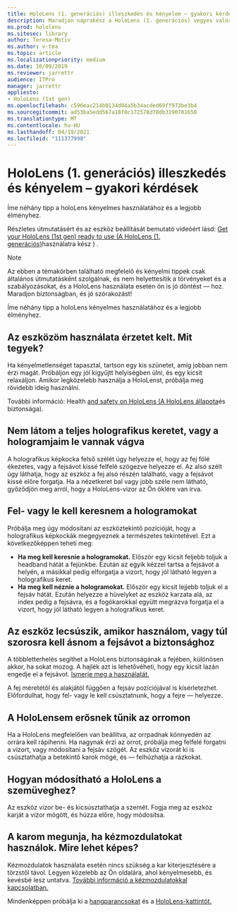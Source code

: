 ```yaml
---
title: HoloLens (1. generációs) illeszkedés és kényelem – gyakori kérdések
description: Maradjon naprakész a HoloLens (1. generációs) vegyes valóságú eszközhöz való illeszkedésével kapcsolatos gyakori kérdésekre adott válaszokkal.
ms.prod: hololens
ms.sitesec: library
author: Teresa-Motiv
ms.author: v-tea
ms.topic: article
ms.localizationpriority: medium
ms.date: 10/09/2019
ms.reviewer: jarrettr
audience: ITPro
manager: jarrettr
appliesto:
- HoloLens (1st gen)
ms.openlocfilehash: c596eac214b0134d04a5b34acded69ff973be3b4
ms.sourcegitcommit: ad53ba5edd567a18f0c172578d78db3190701650
ms.translationtype: MT
ms.contentlocale: hu-HU
ms.lasthandoff: 04/19/2021
ms.locfileid: "111377998"
---
```

# <a name="hololens-1st-gen-fit-and-comfort-frequently-asked-questions"></a>HoloLens (1. generációs) illeszkedés és kényelem – gyakori kérdések

Íme néhány tipp a holoLens kényelmes használatához és a legjobb élményhez.

Részletes útmutatásért és az eszköz beállítását bemutató videóért lásd: [Get your HoloLens (1st gen) ready to use (A HoloLens (1. generációs)](hololens1-setup.md)használatra kész ) .

> [!NOTE]
> Az ebben a témakörben található megfelelő és kényelmi tippek csak általános útmutatásként szolgálnak, és nem helyettesítik a törvényeket és a szabályozásokat, és a HoloLens használata esetén ön is jó döntést &mdash; hoz. Maradjon biztonságban, és jó szórakozást!

Íme néhány tipp a holoLens kényelmes használatához és a legjobb élményhez.

## <a name="im-experiencing-discomfort-when-i-use-my-device-what-should-i-do"></a>Az eszközöm használata érzetet kelt. Mit tegyek?

Ha kényelmetlenséget tapasztal, tartson egy kis szünetet, amíg jobban nem érzi magát. Próbáljon egy jól kigyűjtt helyiségben ülni, és egy kicsit relaxáljon. Amikor legközelebb használja a HoloLenst, próbálja meg rövidebb ideig használni.

További információ: Health [and safety on HoloLens (A HoloLens állapota](https://go.microsoft.com/fwlink/p/?LinkId=746661)és biztonsága).

## <a name="i-cant-see-the-whole-holographic-frame-or-my-holograms-are-cut-off"></a>Nem látom a teljes holografikus keretet, vagy a hologramjaim le vannak vágva

A holografikus képkocka felső szélét úgy helyezze el, hogy az fej fölé ékezetes, vagy a fejsávot kissé felfelé szögezve helyezze el. Az alsó szélt úgy láthatja, hogy az eszköz a fej alsó részén található, vagy a fejsávot kissé előre forgatja. Ha a nézetkeret bal vagy jobb széle nem látható, győződjön meg arról, hogy a HoloLens-vizor az Ön öklére van írva.

## <a name="i-need-to-look-up-or-down-to-see-holograms"></a>Fel- vagy le kell keresnem a hologramokat

Próbálja meg úgy módosítani az eszköztekintő pozícióját, hogy a holografikus képkockák megegyeznek a természetes tekintetével. Ezt a következőképpen teheti meg:

- **Ha meg kell keresnie a hologramokat.** Először egy kicsit feljebb toljuk a headband hátát a fejünkbe. Ezután az egyik kézzel tartsa a fejsávot a helyén, a másikkal pedig elforgatja a vizort, hogy jól látható legyen a holografikus keret.
- **Ha meg kell néznie a hologramokat.** Először egy kicsit lejjebb toljuk el a fejsáv hátát. Ezután helyezze a hüvelyket az eszköz karzata alá, az index pedig a fejsávra, és a fogókarokkal együtt megrázva forgatja el a vizort, hogy jól látható legyen a holografikus keret.

## <a name="the-device-slides-down-when-im-using-it-or-i-need-to-make-the-headband-too-tight-to-keep-it-secure"></a>Az eszköz lecsúszik, amikor használom, vagy túl szorosra kell ásnom a fejsávot a biztonsághoz

A többletterhelés segíthet a HoloLens biztonságának a fejében, különösen akkor, ha sokat mozog. A hajlék azt is lehetővéheti, hogy egy kicsit lazán engedje el a fejsávot. [Ismerje meg a használatát.](hololens1-setup.md#adjust-fit)

A fej méretétől és alakjától függően a fejsáv pozíciójával is kísérletezhet. Előfordulhat, hogy fel- vagy le kell csúsztatnunk, hogy a fejre &mdash; helyezze.

## <a name="my-hololens-feels-heavy-on-my-nose"></a>A HoloLensem erősnek tűnik az orromon

Ha a HoloLens megfelelően van beállítva, az orrpadnak könnyedén az orrára kell rápihenni. Ha nagynak érzi az orrot, próbálja meg felfelé forgatni a vizort, vagy módosítani a fejsáv szögét. Az eszköz vizorát ki is csúsztathatja a betekintő karok mögé, és &mdash; felhúzhatja a rázkokat.

## <a name="how-can-i-adjust-hololens-to-fit-with-my-glasses"></a>Hogyan módosítható a HoloLens a szemüveghez?

Az eszköz vizor be- és kicsúsztathatja a szemét. Fogja meg az eszköz karját a vizor mögött, és húzza előre, hogy módosítsa.

## <a name="my-arm-gets-tired-when-i-use-gestures-what-can-i-do"></a>A karom megunja, ha kézmozdulatokat használok. Mire lehet képes?

Kézmozdulatok használata esetén nincs szükség a kar kiterjesztésére a törzstől távol. Legyen közelebb az Ön oldalára, ahol kényelmesebb, és kevésbé lesz untatva. [További információ a kézmozdulatokkal kapcsolatban.](hololens1-basic-usage.md#use-hololens-with-your-hands)

Mindenképpen próbálja ki a [hangparancsokat](hololens-cortana.md) és a [HoloLens-kattintót.](hololens1-clicker.md)
